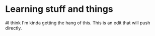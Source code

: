# Learning stuff and things
#I think I'm kinda getting the hang of this. This is an edit that will push directly.
